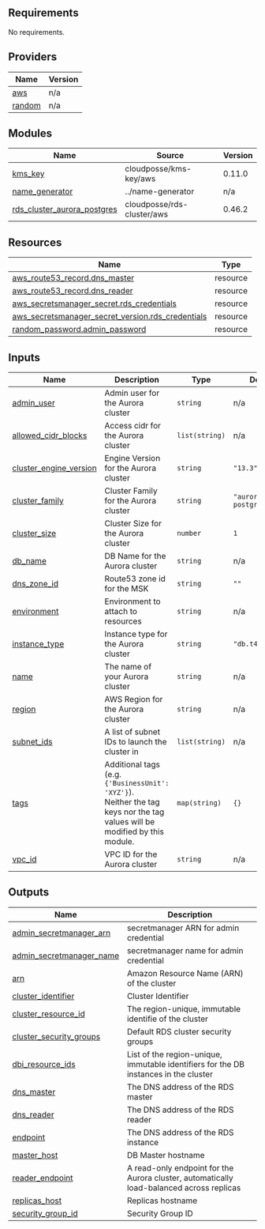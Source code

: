 ## Requirements

No requirements.

## Providers

| Name | Version |
|------|---------|
| <a name="provider_aws"></a> [aws](#provider\_aws) | n/a |
| <a name="provider_random"></a> [random](#provider\_random) | n/a |

## Modules

| Name | Source | Version |
|------|--------|---------|
| <a name="module_kms_key"></a> [kms\_key](#module\_kms\_key) | cloudposse/kms-key/aws | 0.11.0 |
| <a name="module_name_generator"></a> [name\_generator](#module\_name\_generator) | ../name-generator | n/a |
| <a name="module_rds_cluster_aurora_postgres"></a> [rds\_cluster\_aurora\_postgres](#module\_rds\_cluster\_aurora\_postgres) | cloudposse/rds-cluster/aws | 0.46.2 |

## Resources

| Name | Type |
|------|------|
| [aws_route53_record.dns_master](https://registry.terraform.io/providers/hashicorp/aws/latest/docs/resources/route53_record) | resource |
| [aws_route53_record.dns_reader](https://registry.terraform.io/providers/hashicorp/aws/latest/docs/resources/route53_record) | resource |
| [aws_secretsmanager_secret.rds_credentials](https://registry.terraform.io/providers/hashicorp/aws/latest/docs/resources/secretsmanager_secret) | resource |
| [aws_secretsmanager_secret_version.rds_credentials](https://registry.terraform.io/providers/hashicorp/aws/latest/docs/resources/secretsmanager_secret_version) | resource |
| [random_password.admin_password](https://registry.terraform.io/providers/hashicorp/random/latest/docs/resources/password) | resource |

## Inputs

| Name | Description | Type | Default | Required |
|------|-------------|------|---------|:--------:|
| <a name="input_admin_user"></a> [admin\_user](#input\_admin\_user) | Admin user for the Aurora cluster | `string` | n/a | yes |
| <a name="input_allowed_cidr_blocks"></a> [allowed\_cidr\_blocks](#input\_allowed\_cidr\_blocks) | Access cidr for the Aurora cluster | `list(string)` | n/a | yes |
| <a name="input_cluster_engine_version"></a> [cluster\_engine\_version](#input\_cluster\_engine\_version) | Engine Version for the Aurora cluster | `string` | `"13.3"` | no |
| <a name="input_cluster_family"></a> [cluster\_family](#input\_cluster\_family) | Cluster Family for the Aurora cluster | `string` | `"aurora-postgresql13"` | no |
| <a name="input_cluster_size"></a> [cluster\_size](#input\_cluster\_size) | Cluster Size for the Aurora cluster | `number` | `1` | no |
| <a name="input_db_name"></a> [db\_name](#input\_db\_name) | DB Name for the Aurora cluster | `string` | n/a | yes |
| <a name="input_dns_zone_id"></a> [dns\_zone\_id](#input\_dns\_zone\_id) | Route53 zone id for the MSK | `string` | `""` | no |
| <a name="input_environment"></a> [environment](#input\_environment) | Environment to attach to resources | `string` | n/a | yes |
| <a name="input_instance_type"></a> [instance\_type](#input\_instance\_type) | Instance type for the Aurora cluster | `string` | `"db.t4g.medium"` | no |
| <a name="input_name"></a> [name](#input\_name) | The name of your Aurora cluster | `string` | n/a | yes |
| <a name="input_region"></a> [region](#input\_region) | AWS Region for the Aurora cluster | `string` | n/a | yes |
| <a name="input_subnet_ids"></a> [subnet\_ids](#input\_subnet\_ids) | A list of subnet IDs to launch the cluster in | `list(string)` | n/a | yes |
| <a name="input_tags"></a> [tags](#input\_tags) | Additional tags (e.g. `{'BusinessUnit': 'XYZ'}`).<br>Neither the tag keys nor the tag values will be modified by this module. | `map(string)` | `{}` | no |
| <a name="input_vpc_id"></a> [vpc\_id](#input\_vpc\_id) | VPC ID for the Aurora cluster | `string` | n/a | yes |

## Outputs

| Name | Description |
|------|-------------|
| <a name="output_admin_secretmanager_arn"></a> [admin\_secretmanager\_arn](#output\_admin\_secretmanager\_arn) | secretmanager ARN for admin credential |
| <a name="output_admin_secretmanager_name"></a> [admin\_secretmanager\_name](#output\_admin\_secretmanager\_name) | secretmanager name for admin credential |
| <a name="output_arn"></a> [arn](#output\_arn) | Amazon Resource Name (ARN) of the cluster |
| <a name="output_cluster_identifier"></a> [cluster\_identifier](#output\_cluster\_identifier) | Cluster Identifier |
| <a name="output_cluster_resource_id"></a> [cluster\_resource\_id](#output\_cluster\_resource\_id) | The region-unique, immutable identifie of the cluster |
| <a name="output_cluster_security_groups"></a> [cluster\_security\_groups](#output\_cluster\_security\_groups) | Default RDS cluster security groups |
| <a name="output_dbi_resource_ids"></a> [dbi\_resource\_ids](#output\_dbi\_resource\_ids) | List of the region-unique, immutable identifiers for the DB instances in the cluster |
| <a name="output_dns_master"></a> [dns\_master](#output\_dns\_master) | The DNS address of the RDS master |
| <a name="output_dns_reader"></a> [dns\_reader](#output\_dns\_reader) | The DNS address of the RDS reader |
| <a name="output_endpoint"></a> [endpoint](#output\_endpoint) | The DNS address of the RDS instance |
| <a name="output_master_host"></a> [master\_host](#output\_master\_host) | DB Master hostname |
| <a name="output_reader_endpoint"></a> [reader\_endpoint](#output\_reader\_endpoint) | A read-only endpoint for the Aurora cluster, automatically load-balanced across replicas |
| <a name="output_replicas_host"></a> [replicas\_host](#output\_replicas\_host) | Replicas hostname |
| <a name="output_security_group_id"></a> [security\_group\_id](#output\_security\_group\_id) | Security Group ID |
